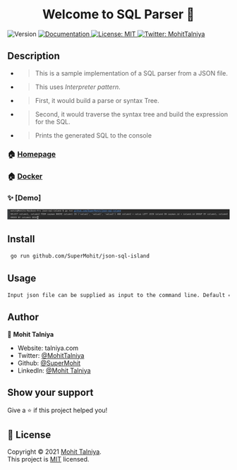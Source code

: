 <h1 align="center">Welcome to SQL Parser 👋</h1>
<p>
  <img alt="Version" src="https://img.shields.io/badge/version-v1.1.0-blue.svg?cacheSeconds=2592000" />
  <a href="https://github.com/SuperMohit/json-sql-island/tree/master/docs" target="_blank">
    <img alt="Documentation" src="https://img.shields.io/badge/documentation-yes-brightgreen.svg" />
  </a>
  <a href="https://github.com/SuperMohit/json-sql-island/blob/master/LICENSE" target="_blank">
    <img alt="License: MIT" src="https://img.shields.io/badge/License-MIT-yellow.svg" />
  </a>
  <a href="https://twitter.com/MohitTalniya" target="_blank">
    <img alt="Twitter: MohitTalniya" src="https://img.shields.io/twitter/follow/MohitTalniya.svg?style=social" />
  </a>
</p>

## Description

* > This is a sample implementation of a SQL parser from a JSON file. 
* > This uses *Interpreter pattern*. 
* > First, it would build a parse or syntax Tree.
* > Second, it would traverse the syntax tree and build the expression for the SQL.
* > Prints the generated SQL to the console

### 🏠 [Homepage](https://github.com/SuperMohit/json-sql-island)

### 🏠 [Docker](https://hub.docker.com/repository/docker/mohittalniya/json-sql-island)

### ✨ [Demo]
  <img alt="Twitter: MohitTalniya" src="https://github.com/SuperMohit/json-sql-island/blob/master/demo.png" />
  

## Install

```sh
 go run github.com/SuperMohit/json-sql-island 
```

## Usage

```sh
Input json file can be supplied as input to the command line. Default = input.json
```

## Author

👤 **Mohit Talniya**

* Website: talniya.com
* Twitter: [@MohitTalniya](https://twitter.com/MohitTalniya)
* Github: [@SuperMohit](https://github.com/SuperMohit)
* LinkedIn: [@Mohit Talniya](https://linkedin.com/in/MohitTalniya)

## Show your support

Give a ⭐️ if this project helped you!

## 📝 License

Copyright © 2021 [Mohit Talniya](https://github.com/SuperMohit).<br />
This project is [MIT](https://github.com/SuperMohit/json-sql-island/blob/master/LICENSE) licensed.
